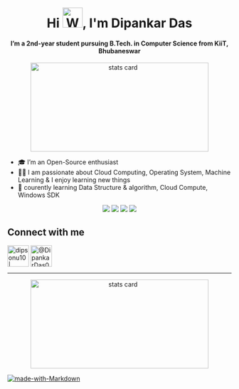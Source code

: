 <h1 align="center">Hi <img src="https://raw.githubusercontent.com/nixin72/nixin72/master/wave.gif" 
         alt="Waving hand animated gif"
         height="45"
         width="45" />, I'm Dipankar Das</h1>
         


<h4 align="center">
  I’m a 2nd-year student pursuing B.Tech. in Computer Science from KiiT, Bhubaneswar
</h4>

<p align="center">
<img alt= "stats card" height="200px" width="400" src="https://github-readme-streak-stats.herokuapp.com/?user=dipsonu10&theme=radical">
</p>

<p align = "center">

- 🎓 I’m an Open-Source enthusiast
- 👨‍💻 I am passionate about Cloud Computing, Operating System, Machine Learning & I enjoy learning new things
- 🌱 courently learning Data Structure & algorithm, Cloud Compute, Windows SDK
         
</p>
<p align="center">
<img src="https://img.icons8.com/color/48/000000/c-plus-plus-logo.png"/>    <img src="https://img.icons8.com/color/48/000000/c-programming.png"/>  <img src="https://img.icons8.com/color/48/000000/java-coffee-cup-logo--v2.png"/>    <img src="https://img.icons8.com/color/48/000000/python--v1.png"/>
</p>

## Connect with me 

[<img align="middle" alt="dipsonu10 | LinkedIn" width="48px" src="https://img.icons8.com/color/48/000000/linkedin.png"/>][linkedin]
[<img align="middle" alt="@DipankarDas011 | Twitter" width="48px" src="https://img.icons8.com/color/48/000000/twitter--v2.png"/>][twitter]

<hr>

<p align="center">
<img alt= "stats card" height="200px" width="400" src="https://github-readme-stats.vercel.app/api?username=dipsonu10&show_icons=true&theme=radical&hide_border=true">
</p>

[![made-with-Markdown](https://img.shields.io/badge/Made%20with-Markdown-1f425f.svg)](http://commonmark.org)


[linkedin]: https://www.linkedin.com/in/dipankar-das-1324b6206/
[twitter]: https://twitter.com/DipankarDas011
